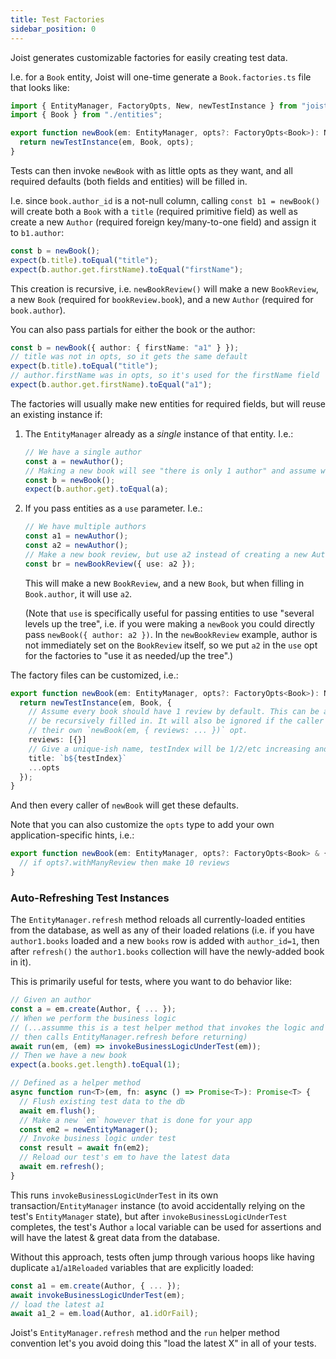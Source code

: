```yaml
---
title: Test Factories
sidebar_position: 0
---
```


Joist generates customizable factories for easily creating test data.

I.e. for a `Book` entity, Joist will one-time generate a `Book.factories.ts` file that looks like:

```typescript
import { EntityManager, FactoryOpts, New, newTestInstance } from "joist-orm";
import { Book } from "./entities";

export function newBook(em: EntityManager, opts?: FactoryOpts<Book>): New<Book> {
  return newTestInstance(em, Book, opts);
}
```

Tests can then invoke `newBook` with as little opts as they want, and all required defaults (both fields and entities) will be filled in.

I.e. since `book.author_id` is a not-null column, calling `const b1 = newBook()` will create both a `Book` with a `title` (required primitive field) as well as create a new `Author` (required foreign key/many-to-one field) and assign it to `b1.author`:

```typescript
const b = newBook();
expect(b.title).toEqual("title");
expect(b.author.get.firstName).toEqual("firstName");
```

This creation is recursive, i.e. `newBookReview()` will make a new `BookReview`, a new `Book` (required for `bookReview.book`), and a new `Author` (required for `book.author`).

You can also pass partials for either the book or the author:

```typescript
const b = newBook({ author: { firstName: "a1" } });
// title was not in opts, so it gets the same default
expect(b.title).toEqual("title");
// author.firstName was in opts, so it's used for the firstName field
expect(b.author.get.firstName).toEqual("a1");
```

The factories will usually make new entities for required fields, but will reuse an existing instance if:

1. The `EntityManager` already as a _single_ instance of that entity. I.e.:

   ```typescript
   // We have a single author
   const a = newAuthor();
   // Making a new book will see "there is only 1 author" and assume we want to use that
   const b = newBook();
   expect(b.author.get).toEqual(a);
   ```

2. If you pass entities as a `use` parameter. I.e.:

   ```typescript
   // We have multiple authors
   const a1 = newAuthor();
   const a2 = newAuthor();
   // Make a new book review, but use a2 instead of creating a new Author
   const br = newBookReview({ use: a2 });
   ```

   This will make a new `BookReview`, and a new `Book`, but when filling in `Book.author`, it will use `a2`.

   (Note that `use` is specifically useful for passing entities to use "several levels up the tree", i.e. if you were making a `newBook` you could directly pass `newBook({ author: a2 })`. In the `newBookReview` example, author is not immediately set on the `BookReview` itself, so we put `a2` in the `use` opt for the factories to "use it as needed/up the tree".)

The factory files can be customized, i.e.:

```typescript
export function newBook(em: EntityManager, opts?: FactoryOpts<Book>): New<Book> {
  return newTestInstance(em, Book, {
    // Assume every book should have 1 review by default. This can be a partial that will
    // be recursively filled in. It will also be ignored if the caller passes
    // their own `newBook(em, { reviews: ... })` opt.
    reviews: [{}]
    // Give a unique-ish name, testIndex will be 1/2/etc increasing and reset per-test
    title: `b${testIndex}`
    ...opts
  });
}
```

And then every caller of `newBook` will get these defaults.

Note that you can also customize the `opts` type to add your own application-specific hints, i.e.:

```typescript
export function newBook(em: EntityManager, opts?: FactoryOpts<Book> & { withManyReview?: boolean }): New<Book> {
  // if opts?.withManyReview then make 10 reviews
}
```

### Auto-Refreshing Test Instances

The `EntityManager.refresh` method reloads all currently-loaded entities from the database, as well as any of their loaded relations (i.e. if you have `author1.books` loaded and a new `books` row is added with `author_id=1`, then after `refresh()` the `author1.books` collection will have the newly-added book in it).

This is primarily useful for tests, where you want to do behavior like:

```typescript
// Given an author
const a = em.create(Author, { ... });
// When we perform the business logic
// (...assumme this is a test helper method that invokes the logic and
// then calls EntityManager.refresh before returning)
await run(em, (em) => invokeBusinessLogicUnderTest(em));
// Then we have a new book
expect(a.books.get.length).toEqual(1);

// Defined as a helper method
async function run<T>(em, fn: async () => Promise<T>): Promise<T> {
  // Flush existing test data to the db
  await em.flush();
  // Make a new `em` however that is done for your app
  const em2 = newEntityManager();
  // Invoke business logic under test
  const result = await fn(em2);
  // Reload our test's em to have the latest data
  await em.refresh();
}
```

This runs `invokeBusinessLogicUnderTest` in its own transaction/`EntityManager` instance (to avoid accidentally relying on the test's `EntityManager` state), but after `invokeBusinessLogicUnderTest` completes, the test's Author `a` local variable can be used for assertions and will have the latest & great data from the database.

Without this approach, tests often jump through various hoops like having duplicate `a1`/`a1Reloaded` variables that are explicitly loaded:

```typescript
const a1 = em.create(Author, { ... });
await invokeBusinessLogicUnderTest(em);
// load the latest a1
await a1_2 = em.load(Author, a1.idOrFail);
```

Joist's `EntityManager.refresh` method and the `run` helper method convention let's you avoid doing this "load the latest X" in all of your tests.
